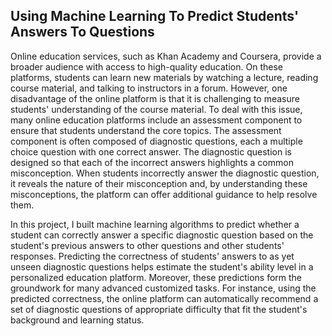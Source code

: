 ## Using Machine Learning To Predict Students' Answers To Questions

Online education services, such as Khan Academy and Coursera, provide a broader audience with access to high-quality education. On these platforms, students can learn new materials by watching a lecture, reading course material, and talking to instructors in a forum. However, one disadvantage of the online platform is that it is challenging to measure students' understanding of the course material. To deal with this issue, many online education platforms include an assessment component to ensure that students understand the core topics. The assessment component is often composed of diagnostic questions, each a multiple choice question with one correct answer. The diagnostic question is designed so that each of the incorrect answers highlights a common misconception. When students incorrectly answer the diagnostic question, it reveals the nature of their misconception and, by understanding these misconceptions, the platform can offer additional guidance to help resolve them.

In this project, I built machine learning algorithms to predict whether a student can correctly answer a specific diagnostic question based on the student's previous answers to other questions and other students' responses. Predicting the correctness of students' answers to as yet unseen diagnostic questions helps estimate the student's ability level in a personalized education platform. Moreover, these predictions form the groundwork for many advanced customized tasks. For instance, using the predicted correctness, the online platform can automatically recommend a set of diagnostic questions of appropriate difficulty that fit the student's background and learning status.
